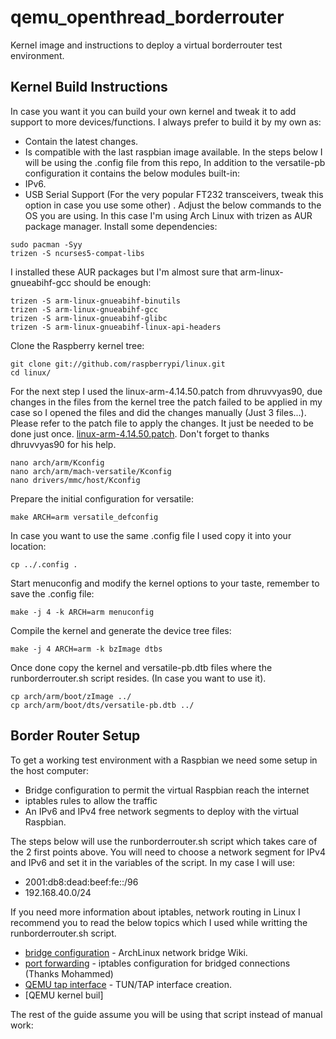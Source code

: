 # qemu_openthread_borderrouter
Kernel image and instructions to deploy a virtual borderrouter test environment.

## Kernel Build Instructions
In case you want it you can build your own kernel and tweak it to add support to more devices/functions. I always prefer to build it by my own as:
* Contain the latest changes.
* Is compatible with the last raspbian image available.
In the steps below I will be using the .config file from this repo, In addition to the versatile-pb configuration it contains the below modules built-in:
* IPv6.
* USB Serial Support (For the very popular FT232 transceivers, tweak this option in case you use some other) .
Adjust the below commands to the OS you are using. In this case I'm using Arch Linux with trizen as AUR package manager.
Install some dependencies:
```
sudo pacman -Syy
trizen -S ncurses5-compat-libs
```
I installed these AUR packages but I'm almost sure that arm-linux-gnueabihf-gcc should be enough:
```
trizen -S arm-linux-gnueabihf-binutils
trizen -S arm-linux-gnueabihf-gcc
trizen -S arm-linux-gnueabihf-glibc
trizen -S arm-linux-gnueabihf-linux-api-headers
```
Clone the Raspberry kernel tree:
```
git clone git://github.com/raspberrypi/linux.git
cd linux/
```
For the next step I used the linux-arm-4.14.50.patch from dhruvvyas90, due changes in the files from the kernel tree the patch failed to be applied in my case so I opened the files and did the changes manually (Just 3 files...). 
Please refer to the patch file to apply the changes. It just be needed to be done just once. [linux-arm-4.14.50.patch](https://github.com/dhruvvyas90/qemu-rpi-kernel/blob/master/tools/linux-arm-4.14.50.patch).
Don't forget to thanks dhruvvyas90 for his help.
```
nano arch/arm/Kconfig
nano arch/arm/mach-versatile/Kconfig
nano drivers/mmc/host/Kconfig
```
Prepare the initial configuration for versatile:
```
make ARCH=arm versatile_defconfig 
```
In case you want to use the same .config file I used copy it into your location:
```
cp ../.config .
```
Start menuconfig and modify the kernel options to your taste, remember to save the .config file:
```
make -j 4 -k ARCH=arm menuconfig
```
Compile the kernel and generate the device tree files:
```
make -j 4 ARCH=arm -k bzImage dtbs
```
Once done copy the kernel and versatile-pb.dtb files where the runborderrouter.sh script resides. (In case you want to use it).
```
cp arch/arm/boot/zImage ../
cp arch/arm/boot/dts/versatile-pb.dtb ../
```
## Border Router Setup
To get a working test environment with a Raspbian we need some setup in the host computer:
* Bridge configuration to permit the virtual Raspbian reach the internet
* iptables rules to allow the traffic
* An IPv6 and IPv4 free network segments to deploy with the virtual Raspbian.

The steps below will use the runborderrouter.sh script which takes care of the 2 first points above. You will need to choose a network segment for IPv4 and IPv6 and set it in the variables of the script. In my case I will use: 
* 2001:db8:dead:beef:fe::/96
* 192.168.40.0/24

If you need more information about iptables, network routing in Linux I recommend you to read the below topics which I used while writting the runborderrouter.sh script. 
* [bridge configuration](https://wiki.archlinux.org/index.php/Network_bridge) - ArchLinux network bridge Wiki.
* [port forwarding](https://aboullaite.me/kvm-qemo-forward-ports-with-iptables/) - iptables configuration for bridged connections (Thanks Mohammed)
* [QEMU tap interface](https://backreference.org/2010/03/26/tuntap-interface-tutorial/) - TUN/TAP interface creation.
* [QEMU kernel buil]

The rest of the guide assume you will be using that script instead of manual work:
```
```
```
```
```
```
```
```
```
```
```
```
```

```
